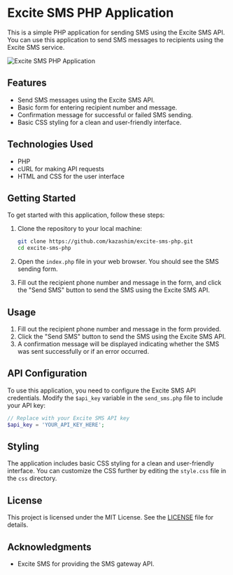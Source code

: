 # Excite SMS PHP Application

This is a simple PHP application for sending SMS using the Excite SMS API. You can use this application to send SMS messages to recipients using the Excite SMS service.

![Excite SMS PHP Application](screenshot.png)

## Features

- Send SMS messages using the Excite SMS API.
- Basic form for entering recipient number and message.
- Confirmation message for successful or failed SMS sending.
- Basic CSS styling for a clean and user-friendly interface.

## Technologies Used

- PHP
- cURL for making API requests
- HTML and CSS for the user interface

## Getting Started

To get started with this application, follow these steps:

1. Clone the repository to your local machine:

   ```bash
   git clone https://github.com/kazashim/excite-sms-php.git
   cd excite-sms-php
   ```


2. Open the `index.php` file in your web browser. You should see the SMS sending form.

3. Fill out the recipient phone number and message in the form, and click the "Send SMS" button to send the SMS using the Excite SMS API.

## Usage

1. Fill out the recipient phone number and message in the form provided.
2. Click the "Send SMS" button to send the SMS using the Excite SMS API.
3. A confirmation message will be displayed indicating whether the SMS was sent successfully or if an error occurred.

## API Configuration

To use this application, you need to configure the Excite SMS API credentials. Modify the `$api_key` variable in the `send_sms.php` file to include your API key:

```php
// Replace with your Excite SMS API key
$api_key = 'YOUR_API_KEY_HERE';
```

## Styling

The application includes basic CSS styling for a clean and user-friendly interface. You can customize the CSS further by editing the `style.css` file in the `css` directory.

## License

This project is licensed under the MIT License. See the [LICENSE](LICENSE) file for details.

## Acknowledgments

- Excite SMS for providing the SMS gateway API.


